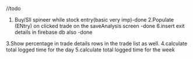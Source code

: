 //todo
1. Buy/Sll spineer while stock entry(basic very imp)-done
2.Populate (ENtry) on clicked trade on the saveAnalysis screen  -done
6.insert exit details in firebase db also -done

3.Show percentage in trade details rows in the trade list as well.
4.calculate total logged time for the day
5.calculate total logged time for the week




